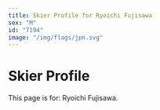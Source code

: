 ```yaml
---
title: Skier Profile for Ryoichi Fujisawa
sex: "M"
id: "7194"
image: "/img/flags/jpn.svg" 
---
```


# Skier Profile

This page is for: Ryoichi Fujisawa.
    